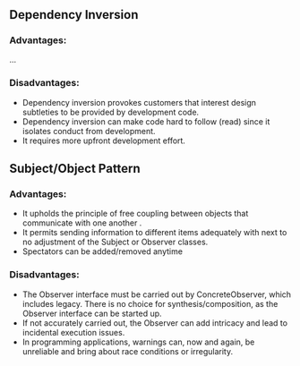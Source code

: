 
#

## 



## **Dependency Inversion**

### Advantages: 

...

### Disadvantages: 
* Dependency inversion provokes customers that interest design subtleties to be provided by development code.
* Dependency inversion can make code hard to follow (read) since it isolates conduct from development.
* It requires more upfront development effort.

## **Subject/Object Pattern**

### Advantages:

* It upholds the principle of free coupling between objects that communicate with one another . 
* It permits sending information to different items adequately with next to no adjustment of the Subject or Observer classes. 
* Spectators can be added/removed anytime


### Disadvantages: 

* The Observer interface must be carried out by ConcreteObserver, which includes legacy. There is no choice for synthesis/composition, as the Observer interface can be started up. 
* If not accurately carried out, the Observer can add intricacy and lead to incidental execution issues. 
* In programming applications, warnings can, now and again, be unreliable and bring about race conditions or irregularity.

